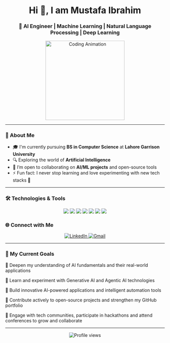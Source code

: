 <!-- Profile Banner -->

<h1 align="center">Hi 👋, I am Mustafa Ibrahim</h1>
<h3 align="center"> 🤖 AI Engineer | Machine Learning | Natural Language Processing | Deep Learning </h3>

<p align="center">
  <img src="https://media.giphy.com/media/qgQUggAC3Pfv687qPC/giphy.gif" alt="Coding Animation" width="250" />
</p>

---

### 📌 About Me

- 🎓 I'm currently pursuing **BS in Computer Science** at **Lahore Garrison University**
- 🔍 Exploring the world of **Artificial Intelligence**
- 🤝 I’m open to collaborating on **AI/ML projects** and open-source tools
- ⚡ Fun fact: I never stop learning and love experimenting with new tech stacks 🚀

---

### 🛠️ Technologies & Tools

<p align="center">
  <img src="https://img.shields.io/badge/C++-00599C?style=for-the-badge&logo=c%2B%2B&logoColor=white"/>
  <img src="https://img.shields.io/badge/Python-3776AB?style=for-the-badge&logo=python&logoColor=white"/>
  <img src="https://img.shields.io/badge/Jupyter-F37626?style=for-the-badge&logo=jupyter&logoColor=white"/>
  <img src="https://img.shields.io/badge/TensorFlow-FF6F00?style=for-the-badge&logo=tensorflow&logoColor=white"/>
  <img src="https://img.shields.io/badge/Keras-D00000?style=for-the-badge&logo=keras&logoColor=white"/>
  <img src="https://img.shields.io/badge/scikit--learn-F7931E?style=for-the-badge&logo=scikit-learn&logoColor=white"/>
  <img src="https://img.shields.io/badge/GitHub-181717?style=for-the-badge&logo=github&logoColor=white"/>
</p>


### 🌐 Connect with Me

<p align="center">
  <a href="https://www.linkedin.com/in/mustafaibrahim10/" target="_blank">
    <img src="https://img.shields.io/badge/LinkedIn-0A66C2?style=for-the-badge&logo=linkedin&logoColor=white" alt="LinkedIn" />
  </a>
  <a href="mailto:iammustafaibrahim1012@gmail.com">
    <img src="https://img.shields.io/badge/Gmail-D14836?style=for-the-badge&logo=gmail&logoColor=white" alt="Gmail"/>
  </a>
</p>

---

### 🧠 My Current Goals

🔹 Deepen my understanding of AI fundamentals and their real-world applications

🔹 Learn and experiment with Generative AI and Agentic AI technologies

🔹 Build innovative AI-powered applications and intelligent automation tools

🔹 Contribute actively to open-source projects and strengthen my GitHub portfolio

🔹 Engage with tech communities, participate in hackathons and attend conferences to grow and collaborate 

---

<!-- Visitor Counter -->
<p align="center">
  <img src="https://komarev.com/ghpvc/?username=mustafaibrahim00&label=Profile%20views&color=0e75b6&style=flat" alt="Profile views" />
</p>
